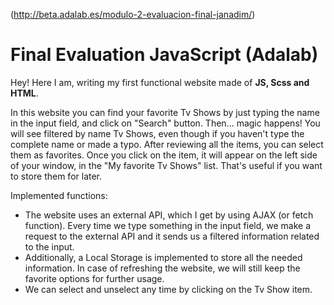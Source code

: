 

(http://beta.adalab.es/modulo-2-evaluacion-final-janadim/)

# Final Evaluation JavaScript (Adalab)

Hey! Here I am, writing my first functional website made of **JS, Scss and HTML**. 

In this website you can find your favorite Tv Shows by just typing the name in the input field, and click on "Search" button. Then... magic happens! You will see filtered by name Tv Shows, even though if you haven't type the complete name or made a typo. After reviewing all the items, you can select them as favorites. Once you click on the item, it will appear on the left side of your window, in the "My favorite Tv Shows" list. That's useful if you want to store them for later. 

Implemented functions:

- The website uses an external API, which I get by using AJAX (or fetch function). Every time we type something in the input field, we make a request to the external API and it sends us a filtered information related to the input.
- Additionally, a Local Storage is implemented to store all the needed information. In case of refreshing the website, we will still keep the favorite options for further usage. 
- We can select and unselect any time by clicking on the Tv Show item.


